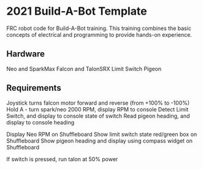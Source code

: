 # 2021 Build-A-Bot Template
 FRC robot code for Build-A-Bot training. This training combines the basic concepts of electrical and programming to provide hands-on experience.
  
 ## Hardware
 Neo and SparkMax
 Falcon and TalonSRX
 Limit Switch
 Pigeon
 
 ## Requirements
 Joystick turns falcon motor forward and reverse (from +100% to -100%)
 Hold A - turn spark/neo 2000 RPM, display RPM to console
 Detect Limit Switch, and display to console state of switch
 Read pigeon heading, and display to console heading

 Display Neo RPM on Shuffleboard
 Show limit switch state red/green box on Shuffleboard
 Show pigeon heading and display using compass widget on Shuffleboard

 If switch is pressed, run talon at 50% power
